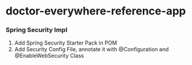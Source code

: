# doctor-everywhere-reference-app


### Spring Security Impl
1. Add Spring Security Starter Pack in POM
2. Add Security Config File, annotate it with @Configuration and @EnableWebSecurity Class